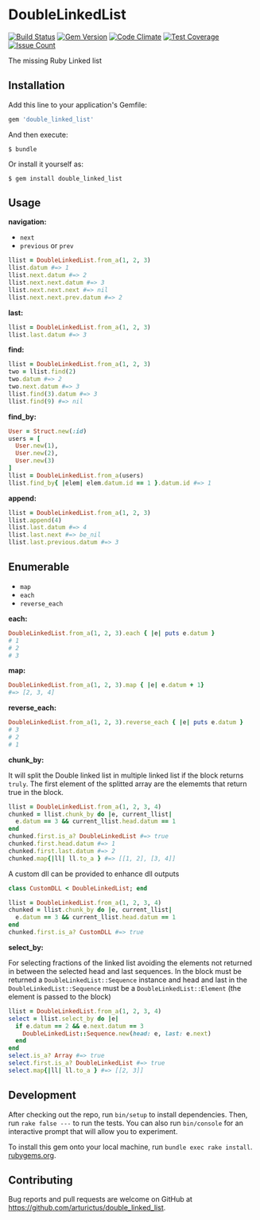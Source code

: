 # DoubleLinkedList

[![Build Status](https://travis-ci.org/arturictus/double_linked_list.svg?branch=master)](https://travis-ci.org/arturictus/double_linked_list)
[![Gem Version](https://badge.fury.io/rb/double_linked_list.svg)](https://badge.fury.io/rb/double_linked_list)
[![Code Climate](https://codeclimate.com/github/arturictus/double_linked_list/badges/gpa.svg)](https://codeclimate.com/github/arturictus/double_linked_list)
[![Test Coverage](https://codeclimate.com/github/arturictus/double_linked_list/badges/coverage.svg)](https://codeclimate.com/github/arturictus/double_linked_list/coverage)
[![Issue Count](https://codeclimate.com/github/arturictus/double_linked_list/badges/issue_count.svg)](https://codeclimate.com/github/arturictus/double_linked_list)

The missing Ruby Linked list

## Installation

Add this line to your application's Gemfile:

```ruby
gem 'double_linked_list'
```

And then execute:

    $ bundle

Or install it yourself as:

    $ gem install double_linked_list

## Usage

__navigation:__
- `next`
- `previous` or `prev`

```ruby
llist = DoubleLinkedList.from_a(1, 2, 3)
llist.datum #=> 1
llist.next.datum #=> 2
llist.next.next.datum #=> 3
llist.next.next.next #=> nil
llist.next.next.prev.datum #=> 2
```
__last:__

```ruby
llist = DoubleLinkedList.from_a(1, 2, 3)
llist.last.datum #=> 3
```

__find:__

```ruby
llist = DoubleLinkedList.from_a(1, 2, 3)
two = llist.find(2)
two.datum #=> 2
two.next.datum #=> 3
llist.find(3).datum #=> 3
llist.find(9) #=> nil
```

__find_by:__
```ruby
User = Struct.new(:id)
users = [
  User.new(1),
  User.new(2),
  User.new(3)
]
llist = DoubleLinkedList.from_a(users)
llist.find_by{ |elem| elem.datum.id == 1 }.datum.id #=> 1
```

__append:__

```ruby
llist = DoubleLinkedList.from_a(1, 2, 3)
llist.append(4)
llist.last.datum #=> 4
llist.last.next #=> be_nil
llist.last.previous.datum #=> 3
```

## Enumerable

- `map`
- `each`
- `reverse_each`

__each:__
```ruby
DoubleLinkedList.from_a(1, 2, 3).each { |e| puts e.datum }
# 1
# 2
# 3
```

__map:__
```ruby
DoubleLinkedList.from_a(1, 2, 3).map { |e| e.datum + 1}
#=> [2, 3, 4]
```

__reverse_each:__
```ruby
DoubleLinkedList.from_a(1, 2, 3).reverse_each { |e| puts e.datum }
# 3
# 2
# 1
```

__chunk_by:__

It will split the Double linked list in multiple linked list if the block
returns `truly`.
The first element of the splitted array are the elememts that return true in the block.

```ruby
llist = DoubleLinkedList.from_a(1, 2, 3, 4)
chunked = llist.chunk_by do |e, current_llist|
  e.datum == 3 && current_llist.head.datum == 1
end
chunked.first.is_a? DoubleLinkedList #=> true
chunked.first.head.datum #=> 1
chunked.first.last.datum #=> 2
chunked.map{|ll| ll.to_a } #=> [[1, 2], [3, 4]]
```

A custom dll can be provided to enhance dll outputs

```ruby
class CustomDLL < DoubleLinkedList; end

llist = DoubleLinkedList.from_a(1, 2, 3, 4)
chunked = llist.chunk_by do |e, current_llist|
  e.datum == 3 && current_llist.head.datum == 1
end
chunked.first.is_a? CustomDLL #=> true
```

__select_by:__

For selecting fractions of the linked list avoiding the elements not returned in between the selected head and last sequences.
In the block must be returned a `DoubleLinkedList::Sequence` instance and head and last in the `DoubleLinkedList::Sequence` must be a `DoubleLinkedList::Element` (the element is passed to the block)

```ruby
llist = DoubleLinkedList.from_a(1, 2, 3, 4)
select = llist.select_by do |e|
  if e.datum == 2 && e.next.datum == 3
    DoubleLinkedList::Sequence.new(head: e, last: e.next)
  end
end
select.is_a? Array #=> true
select.first.is_a? DoubleLinkedList #=> true
select.map{|ll| ll.to_a } #=> [[2, 3]]
```

## Development

After checking out the repo, run `bin/setup` to install dependencies. Then, run `rake false ---` to run the tests. You can also run `bin/console` for an interactive prompt that will allow you to experiment.

To install this gem onto your local machine, run `bundle exec rake install`. [rubygems.org](https://rubygems.org).

## Contributing

Bug reports and pull requests are welcome on GitHub at https://github.com/arturictus/double_linked_list.
